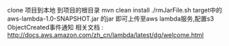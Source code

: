 clone 项目到本地
到项目的根目录
mvn clean install
./rmJarFile.sh
target中的aws-lambda-1.0-SNAPSHOT.jar 的jar 即可上传至aws lambda服务,配置s3 ObjectCreated事件通知
相关文档 : http://docs.aws.amazon.com/zh_cn/lambda/latest/dg/welcome.html
